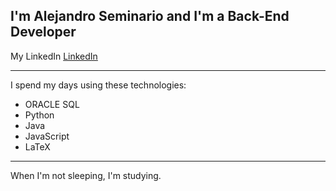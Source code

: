 ## I'm Alejandro Seminario and I'm a Back-End Developer
My LinkedIn <a href="https://www.linkedin.com/in/alejandrovalentinoseminariomedina/">LinkedIn</a>
- - -
I spend my days using these technologies:
- ORACLE SQL
- Python
- Java
- JavaScript
- LaTeX
- - -
When I'm not sleeping, I'm studying.
